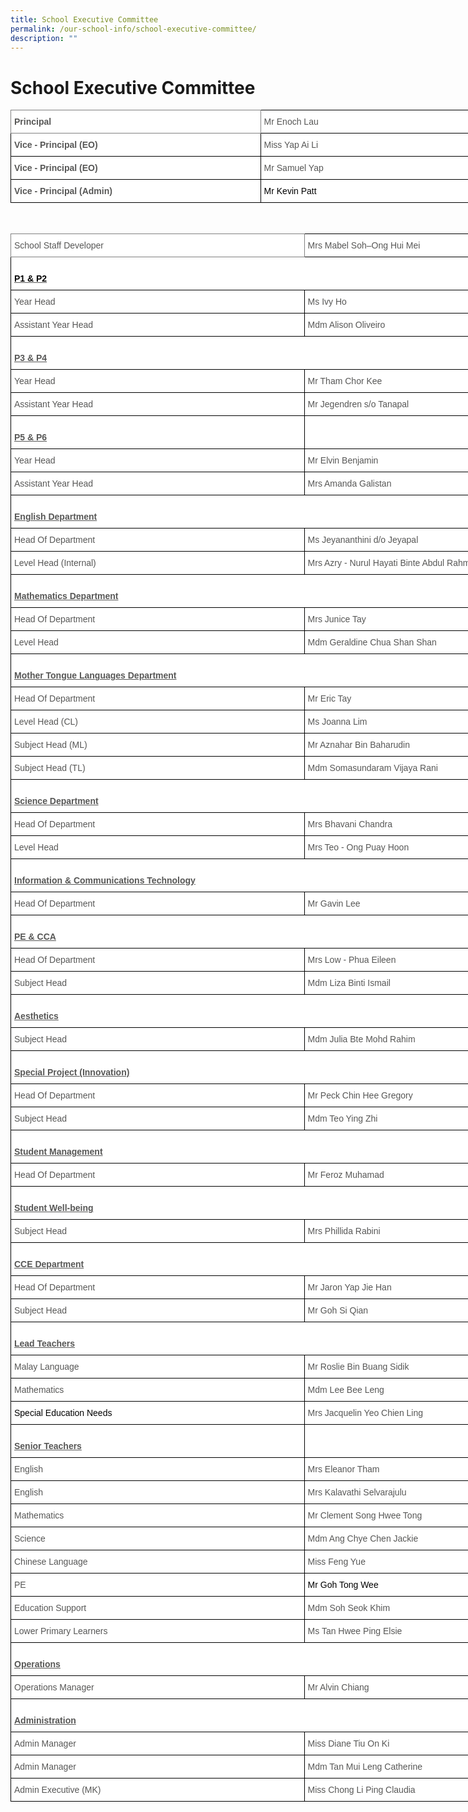 ```yaml
---
title: School Executive Committee
permalink: /our-school-info/school-executive-committee/
description: ""
---
```

# School Executive Committee

<style type="text/css">
.tg  {border-collapse:collapse;border-spacing:0;}
.tg td{border-color:black;border-style:solid;border-width:1px;font-family:Arial, sans-serif;font-size:14px;
  overflow:hidden;padding:10px 5px;word-break:normal;}
.tg th{border-color:black;border-style:solid;border-width:1px;font-family:Arial, sans-serif;font-size:14px;
  font-weight:normal;overflow:hidden;padding:10px 5px;word-break:normal;}
.tg .tg-vlif{background-color:#FFF;border-color:inherit;color:#575756;font-weight:bold;text-align:left;vertical-align:top}
.tg .tg-sna6{background-color:#FFF;color:#575756;font-weight:bold;text-align:left;vertical-align:top}
.tg .tg-lnwz{background-color:#FFF;color:#575756;text-align:left;vertical-align:top}
</style>
<table class="tg" style="undefined;table-layout: fixed; width: 876px">
<colgroup>
<col style="width: 400px">
<col style="width: 476px">
</colgroup>
<thead>
  <tr>
    <th class="tg-vlif">Principal</th>
    <th class="tg-lnwz">Mr Enoch Lau</th>
  </tr>
</thead>
<tbody>
  <tr>
    <td class="tg-sna6">Vice - Principal (EO)</td>
    <td class="tg-lnwz"><span style="font-weight:normal">Miss Yap Ai Li</span></td>
  </tr>
  <tr>
    <td class="tg-sna6">Vice - Principal (EO)</td>
    <td class="tg-lnwz"><span style="font-weight:normal">Mr Samuel Yap </span></td>
  </tr>
  <tr>
    <td class="tg-sna6">Vice - Principal (Admin)</td>
    <td class="tg-lnwz"><span style="font-weight:400;color:#000">Mr Kevin Patt</span> </td>
  </tr>
</tbody>
</table>

<br>

<style type="text/css">
.tg  {border-collapse:collapse;border-spacing:0;}
.tg td{border-color:black;border-style:solid;border-width:1px;font-family:Arial, sans-serif;font-size:14px;
  overflow:hidden;padding:10px 5px;word-break:normal;}
.tg th{border-color:black;border-style:solid;border-width:1px;font-family:Arial, sans-serif;font-size:14px;
  font-weight:normal;overflow:hidden;padding:10px 5px;word-break:normal;}
.tg .tg-gi7n{background-color:#FFF;color:#575756;text-align:left;text-decoration:underline;vertical-align:top}
.tg .tg-atqo{background-color:#FFF;color:#575756;font-weight:bold;text-align:center;vertical-align:top}
.tg .tg-sna6{background-color:#FFF;color:#575756;font-weight:bold;text-align:left;vertical-align:top}
.tg .tg-i7qw{background-color:#FFF;border-color:inherit;color:#575756;text-align:left;vertical-align:top}
.tg .tg-lnwz{background-color:#FFF;color:#575756;text-align:left;vertical-align:top}
.tg .tg-biak{background-color:#FFF;color:#575756;font-weight:bold;text-align:left;text-decoration:underline;vertical-align:top}
</style>
<table class="tg" style="undefined;table-layout: fixed; width: 1162px">
<colgroup>
<col style="width: 470px">
<col style="width: 692px">
</colgroup>
<thead>
  <tr>
    <th class="tg-i7qw">School Staff Developer</th>
    <th class="tg-lnwz">Mrs Mabel<span style="background-color:transparent"> Soh–Ong Hui Mei</span></th>
  </tr>
</thead>
<tbody>
  <tr>
    <td class="tg-biak" colspan="2"><br><span style="color:#000;background-color:initial">P1 &amp; P2</span></td>
  </tr>
  <tr>
    <td class="tg-lnwz"><span style="font-weight:400">Year Head</span></td>
    <td class="tg-lnwz"><span style="font-weight:400">Ms Ivy Ho</span></td>
  </tr>
  <tr>
    <td class="tg-lnwz"><span style="font-weight:400">Assistant Year Head</span></td>
    <td class="tg-lnwz"><span style="font-weight:normal">Mdm Alison Oliveiro</span></td>
  </tr>
  <tr>
    <td class="tg-biak" colspan="2"><br>P3 &amp; P4</td>
  </tr>
  <tr>
    <td class="tg-lnwz"><span style="font-weight:400">Year Head</span></td>
    <td class="tg-lnwz"><span style="font-weight:400">Mr Tham Chor Kee</span></td>
  </tr>
  <tr>
    <td class="tg-lnwz"><span style="font-weight:400">Assistant Year Head</span></td>
    <td class="tg-lnwz"><span style="font-weight:400">Mr Jegendren s/o Tanapal</span></td>
  </tr>
  <tr>
    <td class="tg-sna6"><br><span style="text-decoration:underline">P5 &amp; P6 </span></td>
    <td class="tg-atqo"> </td>
  </tr>
  <tr>
    <td class="tg-lnwz"><span style="font-weight:400">Year Head</span></td>
    <td class="tg-lnwz"><span style="font-weight:400">Mr Elvin Benjamin</span> </td>
  </tr>
  <tr>
    <td class="tg-lnwz"><span style="font-weight:400">Assistant Year Head</span></td>
    <td class="tg-lnwz">Mrs Amanda Galistan</td>
  </tr>
  <tr>
    <td class="tg-gi7n" colspan="2"><br><span style="font-weight:bold;background-color:initial">English Department</span></td>
  </tr>
  <tr>
    <td class="tg-lnwz"><span style="font-weight:normal">Head Of Department </span></td>
    <td class="tg-lnwz">Ms Jeyananthini d/o Jeyapal</td>
  </tr>
  <tr>
    <td class="tg-lnwz"><span style="font-weight:normal">Level Head (Internal)</span></td>
    <td class="tg-lnwz">Mrs Azry - Nurul Hayati Binte Abdul Rahman</td>
  </tr>
  <tr>
    <td class="tg-lnwz" colspan="2"><br><span style="font-weight:bold;text-decoration:underline">Mathematics Department</span></td>
  </tr>
  <tr>
    <td class="tg-lnwz"><span style="font-weight:normal">Head Of Department</span></td>
    <td class="tg-lnwz"><span style="font-weight:normal">Mrs Junice Tay </span></td>
  </tr>
  <tr>
    <td class="tg-lnwz"><span style="font-weight:normal">Level Head</span></td>
    <td class="tg-lnwz"><span style="font-weight:normal">Mdm Geraldine Chua Shan Shan</span></td>
  </tr>
  <tr>
    <td class="tg-biak" colspan="2"><br>Mother Tongue Languages Department</td>
  </tr>
  <tr>
    <td class="tg-lnwz"><span style="font-weight:normal">Head Of Department</span></td>
    <td class="tg-lnwz"><span style="font-weight:normal">Mr Eric Tay</span></td>
  </tr>
  <tr>
    <td class="tg-lnwz"><span style="font-weight:normal">Level Head (CL)</span></td>
    <td class="tg-lnwz"><span style="font-weight:normal">Ms Joanna Lim</span></td>
  </tr>
  <tr>
    <td class="tg-lnwz"><span style="font-weight:normal">Subject Head (ML)</span>     </td>
    <td class="tg-lnwz"><span style="font-weight:normal">Mr Aznahar Bin Baharudin</span></td>
  </tr>
  <tr>
    <td class="tg-lnwz">Subject Head (TL)     </td>
    <td class="tg-lnwz"><span style="font-weight:normal">Mdm Somasundaram Vijaya Rani </span></td>
  </tr>
  <tr>
    <td class="tg-lnwz" colspan="2"><span style="font-weight:bold;text-decoration:underline"> </span><br><span style="font-weight:bold;text-decoration:underline">Science Department</span></td>
  </tr>
  <tr>
    <td class="tg-lnwz"><span style="font-weight:normal">Head Of Department</span></td>
    <td class="tg-lnwz"><span style="font-weight:normal">Mrs Bhavani Chandra</span></td>
  </tr>
  <tr>
    <td class="tg-lnwz"><span style="font-weight:normal">Level Head</span></td>
    <td class="tg-lnwz"><span style="font-weight:normal">Mrs Teo - Ong Puay Hoon</span></td>
  </tr>
  <tr>
    <td class="tg-biak" colspan="2"><br>Information &amp; Communications Technology</td>
  </tr>
  <tr>
    <td class="tg-lnwz"><span style="font-weight:normal">Head Of Department</span></td>
    <td class="tg-lnwz"><span style="font-weight:normal">Mr Gavin Lee</span></td>
  </tr>
  <tr>
    <td class="tg-lnwz" colspan="2"><span style="font-weight:normal"> </span><br><span style="font-weight:bold;text-decoration:underline">PE &amp; CCA</span></td>
  </tr>
  <tr>
    <td class="tg-lnwz"><span style="font-weight:normal">Head Of Department  </span></td>
    <td class="tg-lnwz"><span style="font-weight:normal">Mrs Low - Phua Eileen</span></td>
  </tr>
  <tr>
    <td class="tg-lnwz">Subject Head    </td>
    <td class="tg-lnwz">Mdm Liza Binti Ismail</td>
  </tr>
  <tr>
    <td class="tg-biak" colspan="2"><br>Aesthetics</td>
  </tr>
  <tr>
    <td class="tg-lnwz">Subject Head</td>
    <td class="tg-lnwz">Mdm Julia Bte Mohd Rahim <span style="font-weight:normal"> </span></td>
  </tr>
  <tr>
    <td class="tg-sna6" colspan="2"><br><span style="font-weight:bold;text-decoration:underline">Special Project (Innovation)</span><span style="font-weight:bold;text-decoration:underline;background-color:initial"> </span></td>
  </tr>
  <tr>
    <td class="tg-lnwz">Head Of Department  </td>
    <td class="tg-lnwz"><span style="font-weight:400">Mr Peck Chin Hee Gregory</span> </td>
  </tr>
  <tr>
    <td class="tg-lnwz">Subject Head   </td>
    <td class="tg-lnwz"><span style="font-weight:normal">Mdm Teo Ying Zhi</span></td>
  </tr>
  <tr>
    <td class="tg-sna6" colspan="2"><br><span style="font-weight:bold;text-decoration:underline">Student Management</span></td>
  </tr>
  <tr>
    <td class="tg-lnwz"><span style="font-weight:normal">Head Of Department </span></td>
    <td class="tg-lnwz"><span style="font-weight:normal">Mr Feroz Muhamad </span></td>
  </tr>
  <tr>
    <td class="tg-biak" colspan="2"><br>Student Well-being </td>
  </tr>
  <tr>
    <td class="tg-lnwz">Subject Head </td>
    <td class="tg-lnwz">Mrs Phillida Rabini</td>
  </tr>
  <tr>
    <td class="tg-lnwz" colspan="2"><br><span style="font-weight:bold;text-decoration:underline">CCE Department</span></td>
  </tr>
  <tr>
    <td class="tg-lnwz"><span style="font-weight:normal">Head Of Department </span></td>
    <td class="tg-lnwz"><span style="font-weight:normal">Mr Jaron Yap Jie Han</span></td>
  </tr>
  <tr>
    <td class="tg-lnwz"><span style="font-weight:normal;background-color:initial">Subject Head </span></td>
    <td class="tg-lnwz">Mr Goh Si Qian</td>
  </tr>
  <tr>
    <td class="tg-biak" colspan="2"><br>Lead Teachers </td>
  </tr>
  <tr>
    <td class="tg-lnwz">Malay Language</td>
    <td class="tg-lnwz"><span style="font-weight:normal">Mr Roslie Bin Buang Sidik</span></td>
  </tr>
  <tr>
    <td class="tg-lnwz"><span style="font-weight:400">Mathematics</span></td>
    <td class="tg-lnwz"><span style="font-weight:normal">Mdm Lee Bee Leng </span></td>
  </tr>
  <tr>
    <td class="tg-lnwz"><span style="font-weight:400;color:#000">Special Education Needs</span><br></td>
    <td class="tg-lnwz">Mrs Jacquelin Yeo Chien Ling</td>
  </tr>
  <tr>
    <td class="tg-biak"><br>Senior Teachers</td>
    <td class="tg-sna6"></td>
  </tr>
  <tr>
    <td class="tg-lnwz"><span style="font-weight:normal">English</span></td>
    <td class="tg-lnwz"><span style="font-weight:normal">Mrs Eleanor Tham</span></td>
  </tr>
  <tr>
    <td class="tg-lnwz">English </td>
    <td class="tg-lnwz"><span style="font-weight:normal">Mrs Kalavathi Selvarajulu </span></td>
  </tr>
  <tr>
    <td class="tg-lnwz"><span style="font-weight:normal">Mathematics  </span></td>
    <td class="tg-lnwz"><span style="font-weight:normal">Mr Clement Song Hwee Tong</span></td>
  </tr>
  <tr>
    <td class="tg-lnwz">Science    </td>
    <td class="tg-lnwz"><span style="font-weight:normal">Mdm Ang Chye Chen Jackie</span></td>
  </tr>
  <tr>
    <td class="tg-lnwz"><span style="font-weight:normal">Chinese Language </span></td>
    <td class="tg-lnwz"><span style="font-weight:normal">Miss Feng Yue </span></td>
  </tr>
  <tr>
    <td class="tg-lnwz">PE</td>
    <td class="tg-lnwz"><span style="font-weight:400;color:#000">Mr Goh Tong Wee</span> </td>
  </tr>
  <tr>
    <td class="tg-lnwz"><span style="font-weight:400">Education Support</span></td>
    <td class="tg-lnwz"><span style="font-weight:normal">Mdm Soh Seok Khim</span></td>
  </tr>
  <tr>
    <td class="tg-lnwz"><span style="font-weight:normal">Lower Primary Learners</span> </td>
    <td class="tg-lnwz"><span style="font-weight:normal">Ms Tan Hwee Ping Elsie</span> </td>
  </tr>
  <tr>
    <td class="tg-biak" colspan="2"><br>Operations </td>
  </tr>
  <tr>
    <td class="tg-lnwz">Operations Manager </td>
    <td class="tg-lnwz">Mr Alvin Chiang </td>
  </tr>
  <tr>
    <td class="tg-biak" colspan="2"><br>Administration</td>
  </tr>
  <tr>
    <td class="tg-lnwz"><span style="font-weight:normal">Admin Manager </span></td>
    <td class="tg-lnwz"><span style="font-weight:normal">Miss Diane Tiu On Ki </span></td>
  </tr>
  <tr>
    <td class="tg-lnwz"><span style="font-weight:normal">Admin Manager </span></td>
    <td class="tg-lnwz"><span style="font-weight:normal">Mdm Tan Mui Leng Catherine </span></td>
  </tr>
  <tr>
    <td class="tg-lnwz">Admin Executive (MK)</td>
    <td class="tg-lnwz"><span style="font-weight:normal">Miss Chong Li Ping Claudia </span></td>
  </tr>
</tbody>
</table>